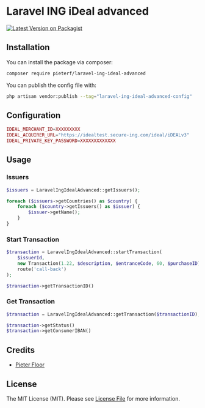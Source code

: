 # Laravel ING iDeal advanced

[![Latest Version on Packagist](https://img.shields.io/packagist/v/pieterf/laravel-ing-ideal-advanced.svg?style=flat-square)](https://packagist.org/packages/pieterf/laravel-ing-ideal-advanced)

## Installation

You can install the package via composer:

```bash
composer require pieterf/laravel-ing-ideal-advanced
```

You can publish the config file with:

```bash
php artisan vendor:publish --tag="laravel-ing-ideal-advanced-config"
```

## Configuration
```php
IDEAL_MERCHANT_ID=XXXXXXXXX
IDEAL_ACQUIRER_URL="https://idealtest.secure-ing.com/ideal/iDEALv3"
IDEAL_PRIVATE_KEY_PASSWORD=XXXXXXXXXXXXX
```

## Usage

### Issuers
```php
$issuers = LaravelIngIdealAdvanced::getIssuers();

foreach ($issuers->getCountries() as $country) {
    foreach ($country->getIssuers() as $issuer) {
        $issuer->getName();
    }
}
```

### Start Transaction
```php
$transaction = LaravelIngIdealAdvanced::startTransaction(
    $issuerId,
    new Transaction(1.22, $description, $entranceCode, 60, $purchaseID),
    route('call-back')
);

$transaction->getTransactionID()
```

### Get Transaction
```php
$transaction = LaravelIngIdealAdvanced::getTransaction($transactionID);

$transaction->getStatus()
$transaction->getConsumerIBAN()
```

## Credits

- [Pieter Floor](https://github.com/pieterf)

## License

The MIT License (MIT). Please see [License File](LICENSE.md) for more information.
